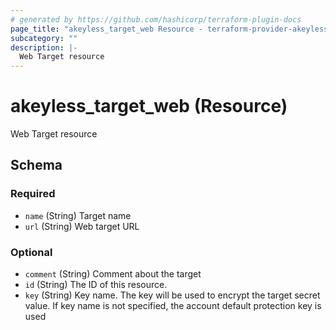 ```yaml
---
# generated by https://github.com/hashicorp/terraform-plugin-docs
page_title: "akeyless_target_web Resource - terraform-provider-akeyless"
subcategory: ""
description: |-
  Web Target resource
---
```


# akeyless_target_web (Resource)

Web Target resource



<!-- schema generated by tfplugindocs -->
## Schema

### Required

- `name` (String) Target name
- `url` (String) Web target URL

### Optional

- `comment` (String) Comment about the target
- `id` (String) The ID of this resource.
- `key` (String) Key name. The key will be used to encrypt the target secret value. If key name is not specified, the account default protection key is used


